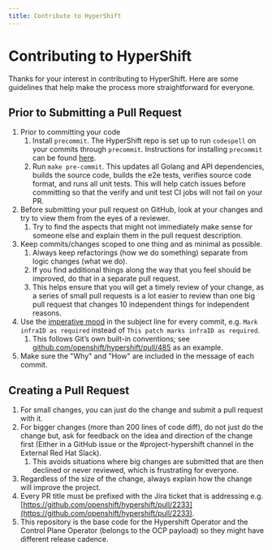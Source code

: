 ```yaml
---
title: Contribute to HyperShift
---
```


# Contributing to HyperShift
Thanks for your interest in contributing to HyperShift. Here are some guidelines that help make the process more straightforward for everyone.

## Prior to Submitting a Pull Request
1. Prior to committing your code
   1. Install `precommit`. The HyperShift repo is set up to run `codespell` on your commits through `precommit`. Instructions for installing `precommit` can be found [here](https://pre-commit.com/#install).
   2. Run `make pre-commit`. This updates all Golang and API dependencies, builds the source code, builds the e2e tests, verifies source code format, and runs all unit tests. This will help catch issues before committing so that the verify and unit test CI jobs will not fail on your PR.
2. Before submitting your pull request on GitHub, look at your changes and try to view them from the eyes of a reviewer.
    1. Try to find the aspects that might not immediately make sense for someone else and explain them in the pull request description.
3. Keep commits/changes scoped to one thing and as minimal as possible.
    1. Always keep refactorings (how we do something) separate from logic changes (what we do).
    2. If you find additional things along the way that you feel should be improved, do that in a separate pull request.
    3. This helps ensure that you will get a timely review of your change, as a series of small pull requests is a lot easier to review than one big pull request that changes 10 independent things for independent reasons.
4. Use the [imperative mood](https://en.wikipedia.org/wiki/Imperative_mood) in the subject line for every commit, e.g. `Mark infraID as required` instead of `This patch marks infraID as required`.
    1. This follows Git’s own built-in conventions; see [github.com/openshift/hypershift/pull/485](https://github.com/openshift/hypershift/pull/485) as an example.
5. Make sure the "Why" and "How" are included in the message of each commit.

## Creating a Pull Request
1. For small changes, you can just do the change and submit a pull request with it.
2. For bigger changes (more than 200 lines of code diff), do not just do the change but, ask for feedback on the idea and direction of the change first (Either in a GitHub issue or the #project-hypershift channel in the External Red Hat Slack).
    1. This avoids situations where big changes are submitted that are then declined or never reviewed, which is frustrating for everyone.
3. Regardless of the size of the change, always explain how the change will improve the project.
4. Every PR title must be prefixed with the Jira ticket that is addressing e.g. [https://github.com/openshift/hypershift/pull/2233](https://github.com/openshift/hypershift/pull/2233).
5. This repository is the base code for the Hypershift Operator and the Control Plane Operator (belongs to the OCP payload) so they might have different release cadence.
